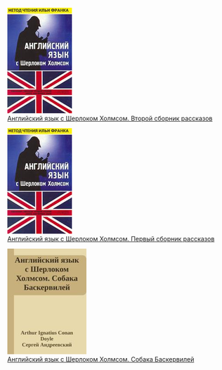 ![](Английский%20язык%20с%20Шерлоком%20Холмсом.%20Второй%20сборник%20рассказов.jpg)  
[Английский язык с Шерлоком Холмсом. Второй сборник рассказов](Английский%20язык%20с%20Шерлоком%20Холмсом.%20Второй%20сборник%20рассказов)

![](Английский%20язык%20с%20Шерлоком%20Холмсом.%20Первый%20сборник%20рассказов.jpg)  
[Английский язык с Шерлоком Холмсом. Первый сборник рассказов](Английский%20язык%20с%20Шерлоком%20Холмсом.%20Первый%20сборник%20рассказов)

![](Английский%20язык%20с%20Шерлоком%20Холмсом.%20Собака%20Баскервилей.jpg)  
[Английский язык с Шерлоком Холмсом. Собака Баскервилей](Английский%20язык%20с%20Шерлоком%20Холмсом.%20Собака%20Баскервилей)
